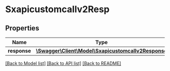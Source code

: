 # Sxapicustomcallv2Resp

## Properties
Name | Type | Description | Notes
------------ | ------------- | ------------- | -------------
**response** | [**\Swagger\Client\Model\Sxapicustomcallv2Response**](Sxapicustomcallv2Response.md) |  | [optional] 

[[Back to Model list]](../README.md#documentation-for-models) [[Back to API list]](../README.md#documentation-for-api-endpoints) [[Back to README]](../README.md)


